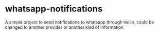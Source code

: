 # whatsapp-notifications
A simple project to send notifications to whatsapp through twilio, could be changed to another provider or another kind of information.

